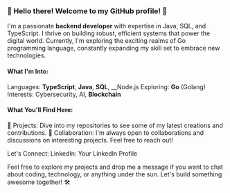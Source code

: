 ### 👋 Hello there! Welcome to my GitHub profile! 🚀

<!--
**AdrienPiombini/AdrienPiombini** is a ✨ _special_ ✨ repository because its `README.md` (this file) appears on your GitHub profile.

Here are some ideas to get you started:

- 🔭 I’m currently working on ...
- 🌱 I’m currently learning ...
- 👯 I’m looking to collaborate on ...
- 🤔 I’m looking for help with ...
- 💬 Ask me about ...
- 📫 How to reach me: ...
- 😄 Pronouns: ...
- ⚡ Fun fact: ...
-->



I'm a passionate __backend developer__ with expertise in Java, SQL, and TypeScript. I thrive on building robust, efficient systems that power the digital world. Currently, I'm exploring the exciting realms of Go programming language, constantly expanding my skill set to embrace new technologies.

#### What I'm Into:
Languages:  __TypeScript__, __Java__, __SQL__, __Node.js
Exploring: __Go__ (Golang)
Interests: Cybersecurity, AI, __Blockchain__

#### What You'll Find Here:
📁 Projects: Dive into my repositories to see some of my latest creations and contributions.
👥 Collaboration: I'm always open to collaborations and discussions on interesting projects. Feel free to reach out!

Let's Connect:
LinkedIn: Your LinkedIn Profile

Feel free to explore my projects and drop me a message if you want to chat about coding, technology, or anything under the sun. Let's build something awesome together! 🛠️
